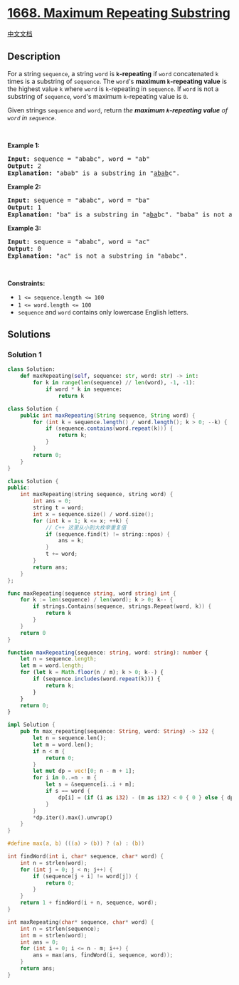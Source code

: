 # [1668. Maximum Repeating Substring](https://leetcode.com/problems/maximum-repeating-substring)

[中文文档](./solution/1600-1699/1668.Maximum%20Repeating%20Substring/README.md)

<!-- tags:String,String Matching -->

## Description

<p>For a string <code>sequence</code>, a string <code>word</code> is <strong><code>k</code>-repeating</strong> if <code>word</code> concatenated <code>k</code> times is a substring of <code>sequence</code>. The <code>word</code>&#39;s <strong>maximum <code>k</code>-repeating value</strong> is the highest value <code>k</code> where <code>word</code> is <code>k</code>-repeating in <code>sequence</code>. If <code>word</code> is not a substring of <code>sequence</code>, <code>word</code>&#39;s maximum <code>k</code>-repeating value is <code>0</code>.</p>

<p>Given strings <code>sequence</code> and <code>word</code>, return <em>the <strong>maximum <code>k</code>-repeating value</strong> of <code>word</code> in <code>sequence</code></em>.</p>

<p>&nbsp;</p>
<p><strong class="example">Example 1:</strong></p>

<pre>
<strong>Input:</strong> sequence = &quot;ababc&quot;, word = &quot;ab&quot;
<strong>Output:</strong> 2
<strong>Explanation: </strong>&quot;abab&quot; is a substring in &quot;<u>abab</u>c&quot;.
</pre>

<p><strong class="example">Example 2:</strong></p>

<pre>
<strong>Input:</strong> sequence = &quot;ababc&quot;, word = &quot;ba&quot;
<strong>Output:</strong> 1
<strong>Explanation: </strong>&quot;ba&quot; is a substring in &quot;a<u>ba</u>bc&quot;. &quot;baba&quot; is not a substring in &quot;ababc&quot;.
</pre>

<p><strong class="example">Example 3:</strong></p>

<pre>
<strong>Input:</strong> sequence = &quot;ababc&quot;, word = &quot;ac&quot;
<strong>Output:</strong> 0
<strong>Explanation: </strong>&quot;ac&quot; is not a substring in &quot;ababc&quot;. 
</pre>

<p>&nbsp;</p>
<p><strong>Constraints:</strong></p>

<ul>
	<li><code>1 &lt;= sequence.length &lt;= 100</code></li>
	<li><code>1 &lt;= word.length &lt;= 100</code></li>
	<li><code>sequence</code> and <code>word</code>&nbsp;contains only lowercase English letters.</li>
</ul>

## Solutions

### Solution 1

<!-- tabs:start -->

```python
class Solution:
    def maxRepeating(self, sequence: str, word: str) -> int:
        for k in range(len(sequence) // len(word), -1, -1):
            if word * k in sequence:
                return k
```

```java
class Solution {
    public int maxRepeating(String sequence, String word) {
        for (int k = sequence.length() / word.length(); k > 0; --k) {
            if (sequence.contains(word.repeat(k))) {
                return k;
            }
        }
        return 0;
    }
}
```

```cpp
class Solution {
public:
    int maxRepeating(string sequence, string word) {
        int ans = 0;
        string t = word;
        int x = sequence.size() / word.size();
        for (int k = 1; k <= x; ++k) {
            // C++ 这里从小到大枚举重复值
            if (sequence.find(t) != string::npos) {
                ans = k;
            }
            t += word;
        }
        return ans;
    }
};
```

```go
func maxRepeating(sequence string, word string) int {
	for k := len(sequence) / len(word); k > 0; k-- {
		if strings.Contains(sequence, strings.Repeat(word, k)) {
			return k
		}
	}
	return 0
}
```

```ts
function maxRepeating(sequence: string, word: string): number {
    let n = sequence.length;
    let m = word.length;
    for (let k = Math.floor(n / m); k > 0; k--) {
        if (sequence.includes(word.repeat(k))) {
            return k;
        }
    }
    return 0;
}
```

```rust
impl Solution {
    pub fn max_repeating(sequence: String, word: String) -> i32 {
        let n = sequence.len();
        let m = word.len();
        if n < m {
            return 0;
        }
        let mut dp = vec![0; n - m + 1];
        for i in 0..=n - m {
            let s = &sequence[i..i + m];
            if s == word {
                dp[i] = (if (i as i32) - (m as i32) < 0 { 0 } else { dp[i - m] }) + 1;
            }
        }
        *dp.iter().max().unwrap()
    }
}
```

```c
#define max(a, b) (((a) > (b)) ? (a) : (b))

int findWord(int i, char* sequence, char* word) {
    int n = strlen(word);
    for (int j = 0; j < n; j++) {
        if (sequence[j + i] != word[j]) {
            return 0;
        }
    }
    return 1 + findWord(i + n, sequence, word);
}

int maxRepeating(char* sequence, char* word) {
    int n = strlen(sequence);
    int m = strlen(word);
    int ans = 0;
    for (int i = 0; i <= n - m; i++) {
        ans = max(ans, findWord(i, sequence, word));
    }
    return ans;
}
```

<!-- tabs:end -->

<!-- end -->
